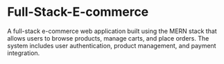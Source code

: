 # Full-Stack-E-commerce
A full-stack e-commerce web application built using the MERN stack that allows users to browse products, manage carts, and place orders. The system includes user authentication, product management, and payment integration.
